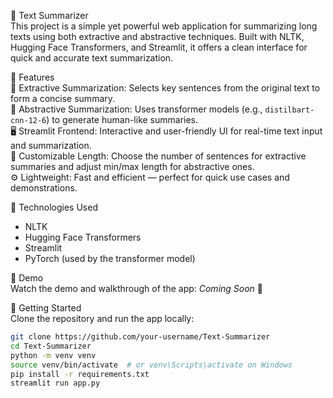 📝 Text Summarizer  
This project is a simple yet powerful web application for summarizing long texts using both extractive and abstractive techniques. Built with NLTK, Hugging Face Transformers, and Streamlit, it offers a clean interface for quick and accurate text summarization.

🚀 Features  
🧠 Extractive Summarization: Selects key sentences from the original text to form a concise summary.  
🤖 Abstractive Summarization: Uses transformer models (e.g., `distilbart-cnn-12-6`) to generate human-like summaries.  
🖥️ Streamlit Frontend: Interactive and user-friendly UI for real-time text input and summarization.  
🎯 Customizable Length: Choose the number of sentences for extractive summaries and adjust min/max length for abstractive ones.  
⚙️ Lightweight: Fast and efficient — perfect for quick use cases and demonstrations.

🧰 Technologies Used  
- NLTK  
- Hugging Face Transformers  
- Streamlit  
- PyTorch (used by the transformer model)

📸 Demo  
Watch the demo and walkthrough of the app: *Coming Soon* 🎥

📂 Getting Started  
Clone the repository and run the app locally:

```bash
git clone https://github.com/your-username/Text-Summarizer
cd Text-Summarizer
python -m venv venv
source venv/bin/activate  # or venv\Scripts\activate on Windows
pip install -r requirements.txt
streamlit run app.py
